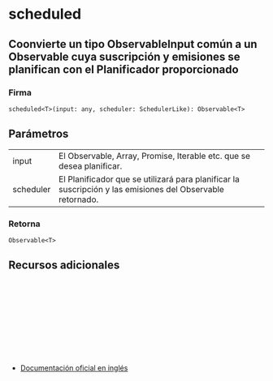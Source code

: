 # scheduled

<h2 class="subtitle">Coonvierte un tipo ObservableInput común a un Observable cuya suscripción y emisiones se planifican con el Planificador proporcionado</h2>

### Firma

`scheduled<T>(input: any, scheduler: SchedulerLike): Observable<T>`

## Parámetros

<table>
<tr><td>input</td><td>El Observable, Array, Promise, Iterable etc. que se desea planificar.</td></tr>
<tr><td>scheduler</td><td>El Planificador que se utilizará para planificar la suscripción y las emisiones del Observable retornado.</td></tr>
</table>

### Retorna

`Observable<T>`

## Recursos adicionales

<a target="_blank" href="https://github.com/ReactiveX/rxjs/blob/6.5.5/src/internal/scheduled/scheduled.ts#L10-L36">
<svg>
  <use xlink:href="/assets/icons/source.svg#source-code"></use>
</svg>
</a>
</div>

- <a target="_blank" href="https://rxjs.dev/api/index/function/scheduled">Documentación oficial en inglés</a>
